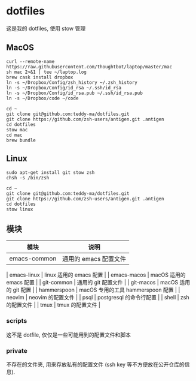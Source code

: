 # dotfiles

这是我的 dotfiles, 使用 stow 管理

## MacOS
```shell
curl --remote-name https://raw.githubusercontent.com/thoughtbot/laptop/master/mac
sh mac 2>&1 | tee ~/laptop.log
brew cask install dropbox
ln -s ~/Dropbox/Config/zsh_history ~/.zsh_history
ln -s ~/Dropbox/Config/id_rsa ~/.ssh/id_rsa
ln -s ~/Dropbox/Config/id_rsa.pub ~/.ssh/id_rsa.pub
ln -s ~/Dropbox/code ~/code

cd ~
git clone git@github.com:teddy-ma/dotfiles.git
git clone https://github.com/zsh-users/antigen.git .antigen
cd dotfiles
stow mac
cd mac
brew bundle
```

## Linux
```shell
sudo apt-get install git stow zsh
chsh -s /bin/zsh

cd ~
git clone git@github.com:teddy-ma/dotfiles.git
git clone https://github.com/zsh-users/antigen.git .antigen
cd dotfiles
stow linux
```


## 模块

| 模块       | 说明                  |
|--------------|-----------------------|
| emacs-common | 通用的 emacs 配置文件 |

| emacs-linux | linux 适用的 emacs 配置           |
| emacs-macos | macOS 适用的 emacs 配置           |
| git-common  | 通用的 git 配置文件               |
| git-macos   | macOS 适用的 git 配置             |
| hammerspoon | macOS 专用的工具 hammerspoon 配置 |
| neovim      | neovim 的配置文件                 |
| psql        | postgresql 的命令行配置           |
| shell       | zsh 的配置文件                    |
| tmux        | tmux 的配置文件                   |


### scripts

这不是 dotfile, 仅仅是一些可能用到的配置文件和脚本

### private

不存在的文件夹, 用来存放私有的配置文件 (ssh key 等不方便放在公开仓库的信息).
